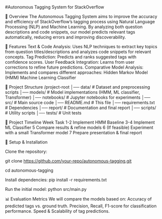 #Autonomous Tagging System for StackOverflow

📌 Overview
The Autonomous Tagging System aims to improve the accuracy and efficiency of StackOverflow’s tagging process using Natural Language Processing (NLP) and Machine Learning. By analyzing both question descriptions and code snippets, our model predicts relevant tags automatically, reducing errors and improving discoverability.

🚀 Features
Text & Code Analysis: Uses NLP techniques to extract key topics from question titles/descriptions and analyzes code snippets for relevant concepts.
Tag Prediction: Predicts and ranks suggested tags with confidence scores.
User Feedback Integration: Learns from user corrections to refine future predictions.
Comparative Model Analysis: Implements and compares different approaches:
Hidden Markov Model (HMM)
Machine Learning Classifier

📂 Project Structure
/project-root
│── data/                 # Dataset and preprocessing scripts
│── models/               # Model implementations (HMM, ML classifier, Transformer)
│── notebooks/            # Jupyter notebooks for experiments
│── src/                  # Main source code
│── README.md             # This file
│── requirements.txt      # Dependencies
│── report/               # Documentation and final report
│── scripts/              # Utility scripts
│── tests/                # Unit tests


📅 Project Timeline
Week	Task
1-2	Implement HMM Baseline
3-4	Implement ML Classifier
5	Compare results & refine models
6	(If feasible) Experiment with a small Transformer model
7	Prepare presentation & final report


🔧 Setup & Installation

Clone the repository:

git clone https://github.com/your-repo/autonomous-tagging.git

cd autonomous-tagging


Install dependencies:
pip install -r requirements.txt


Run the initial model:
python src/main.py


📊 Evaluation Metrics
We will compare the models based on: Accuracy of predicted tags vs. ground truth.
Precision, Recall, F1-score for classification performance.
Speed & Scalability of tag predictions.
